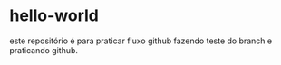 # hello-world
este repositório é para praticar fluxo github
fazendo teste do branch e praticando github.
